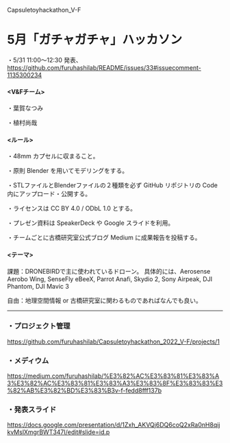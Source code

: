 Capsuletoyhackathon_V-F
# 5月「ガチャガチャ」ハッカソン

・5/31 11:00〜12:30 発表、
https://github.com/furuhashilab/README/issues/33#issuecomment-1135300234

#### <V&Fチーム>
・葉賀なつみ

・植村尚哉

#### <ルール>

・48mm カプセルに収まること。

・原則 Blender を用いてモデリングをする。

・STLファイルとBlenderファイルの２種類を必ず GitHub リポジトリの Code 内にアップロード・公開する。

・ライセンスは CC BY 4.0 / ODbL 1.0 とする。

・プレゼン資料は SpeakerDeck や Google スライドを利用。

・チームごとに古橋研究室公式ブログ Medium に成果報告を投稿する。

#### <テーマ>

課題：DRONEBIRDで主に使われているドローン。
具体的には、Aerosense Aerobo Wing, SenseFly eBeeX, Parrot Anafi, Skydio 2, Sony Airpeak, DJI Phantom, DJI Mavic 3

自由：地理空間情報 or 古橋研究室に関わるものであればなんでも良い。


---
### ・プロジェクト管理
https://github.com/furuhashilab/Capsuletoyhackathon_2022_V-F/projects/1

### ・メディウム
https://medium.com/furuhashilab/%E3%82%AC%E3%83%81%E3%83%A3%E3%82%AC%E3%83%81%E3%83%A3%E3%83%8F%E3%83%83%E3%82%AB%E3%82%BD%E3%83%B3v-f-fedd8fff137b

### ・発表スライド
https://docs.google.com/presentation/d/1Zxh_AKVQj6DQ6coQ2xRa0nH8qijkvMslXmgrBWT347I/edit#slide=id.p
